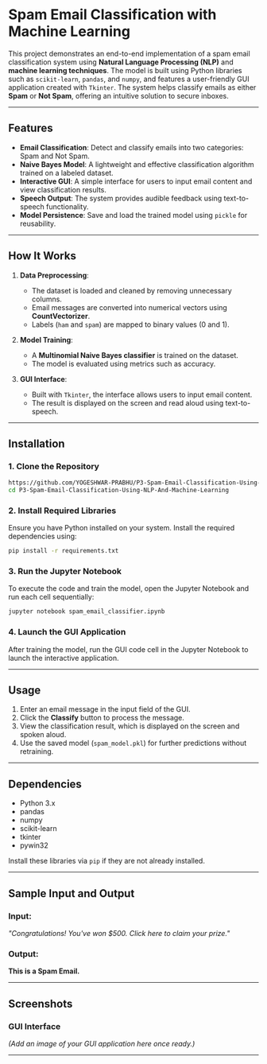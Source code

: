 # **Spam Email Classification with Machine Learning**

This project demonstrates an end-to-end implementation of a spam email classification system using **Natural Language Processing (NLP)** and **machine learning techniques**. The model is built using Python libraries such as `scikit-learn`, `pandas`, and `numpy`, and features a user-friendly GUI application created with `Tkinter`. The system helps classify emails as either **Spam** or **Not Spam**, offering an intuitive solution to secure inboxes.

---

## **Features**

- **Email Classification**: Detect and classify emails into two categories: Spam and Not Spam.  
- **Naive Bayes Model**: A lightweight and effective classification algorithm trained on a labeled dataset.  
- **Interactive GUI**: A simple interface for users to input email content and view classification results.  
- **Speech Output**: The system provides audible feedback using text-to-speech functionality.  
- **Model Persistence**: Save and load the trained model using `pickle` for reusability.

---

## **How It Works**

1. **Data Preprocessing**:
   - The dataset is loaded and cleaned by removing unnecessary columns.
   - Email messages are converted into numerical vectors using **CountVectorizer**.
   - Labels (`ham` and `spam`) are mapped to binary values (0 and 1).

2. **Model Training**:
   - A **Multinomial Naive Bayes classifier** is trained on the dataset.
   - The model is evaluated using metrics such as accuracy.

3. **GUI Interface**:
   - Built with `Tkinter`, the interface allows users to input email content.
   - The result is displayed on the screen and read aloud using text-to-speech.

---

## **Installation**

### **1. Clone the Repository**

```bash
https://github.com/YOGESHWAR-PRABHU/P3-Spam-Email-Classification-Using-NLP-And-Machine-Learning.git
cd P3-Spam-Email-Classification-Using-NLP-And-Machine-Learning

```

### **2. Install Required Libraries**

Ensure you have Python installed on your system. Install the required dependencies using:

```bash
pip install -r requirements.txt
```

### **3. Run the Jupyter Notebook**

To execute the code and train the model, open the Jupyter Notebook and run each cell sequentially:

```bash
jupyter notebook spam_email_classifier.ipynb
```

### **4. Launch the GUI Application**

After training the model, run the GUI code cell in the Jupyter Notebook to launch the interactive application.

---

## **Usage**

1. Enter an email message in the input field of the GUI.  
2. Click the **Classify** button to process the message.  
3. View the classification result, which is displayed on the screen and spoken aloud.  
4. Use the saved model (`spam_model.pkl`) for further predictions without retraining.

---

## **Dependencies**

- Python 3.x  
- pandas  
- numpy  
- scikit-learn  
- tkinter  
- pywin32  

Install these libraries via `pip` if they are not already installed.

---

## **Sample Input and Output**

### Input:  
*"Congratulations! You've won $500. Click here to claim your prize."*

### Output:  
**This is a Spam Email.**

---

## **Screenshots**

### GUI Interface  
*(Add an image of your GUI application here once ready.)*

---
